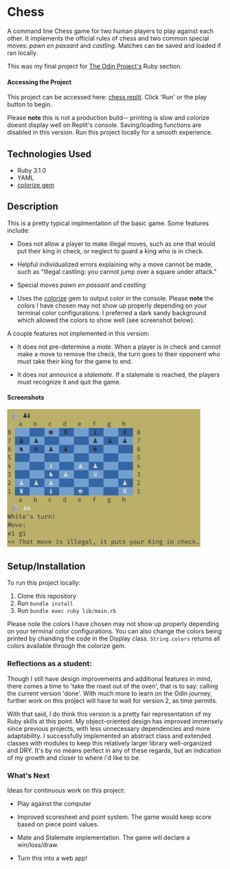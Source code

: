 # Chess

A command line Chess game for two human players to play against each other. It implements the official rules of chess and two common special moves: *pawn en passant* and *castling*. Matches can be saved and loaded if ran locally.

This was my final project for [The Odin Project's](https://www.theodinproject.com) Ruby section.



#### Accessing the Project

This project can be accessed here: [chess replit](https://replit.com/@technikka/Chess). Click 'Run' or the play button to begin.

Please **note** this is not a production build-- printing is slow and colorize  doesnt display well on Replit's console. Saving/loading functions are disabled in this version. Run this project locally for a smooth experience.

## Technologies Used

* Ruby 3.1.0
* YAML
* [colorize gem](https://github.com/fazibear/colorize)


## Description

This is a pretty typical implmentation of the basic game. Some features include:

* Does not allow a player to make illegal moves, such as one that would put their king in check, or neglect to guard a king who is in check.

* Helpful individualized errors explaining why a move cannot be made, such as "Illegal castling: you cannot jump over a square under attack."

* Special moves *pawn en passant* and *castling*

* Uses the [colorize](https://github.com/fazibear/colorize) gem to output color in the console. 
Please **note** the colors I have chosen may not show up properly depending on your terminal color configurations. I preferred a dark sandy background which allowed the colors to show well (see screenshot below).

A couple features not implemented in this version:

* It does not pre-determine a *mate*. When a player is in check and cannot make a move to remove the check, the turn goes to their opponent who must take their king for the game to end.

* It does not announce a *stalemate*. If a stalemate is reached, the players must recognize it and quit the game.



#### Screenshots
<img src="screenshot.png" title="screenshot of game" alt="screenshot of a game in play showing white attempting an illegal move with an error alerting that the move puts their king in check" width="450px">



## Setup/Installation

To run this project locally:

1. Clone this repository
2. Run `bundle install`
3. Run `bundle exec ruby lib/main.rb`

Please note the colors I have chosen may not show up properly depending on your terminal color configurations. You can also change the colors being printed by chanding the code in the Display class. `String.colors` returns all colors available through the colorize gem.



### Reflections as a student:

Though I still have design improvements and additional features in mind, there comes a time to 'take the roast out of the oven', that is to say: calling the current version 'done'. With much more to learn on the Odin journey, further work on this project will have to wait for version 2, as time permits.  

With that said, I do think this version is a pretty fair representation of my Ruby skills at this point. My object-oriented design has improved immensely since previous projects, with less unnecessary dependencies and more adaptability. I successfully implemented an abstract class and extended classes with modules to keep this relatively larger library well-organized and DRY. It's by no means perfect in any of these regards, but an indication of my growth and closer to where i'd like to be.


### What's Next

Ideas for continuous work on this project:

* Play against the computer

* Improved scoresheet and point system. The game would keep score based on piece point values.

* Mate and Stalemate implementation. The game will declare a win/loss/draw.

* Turn this into a web app!
